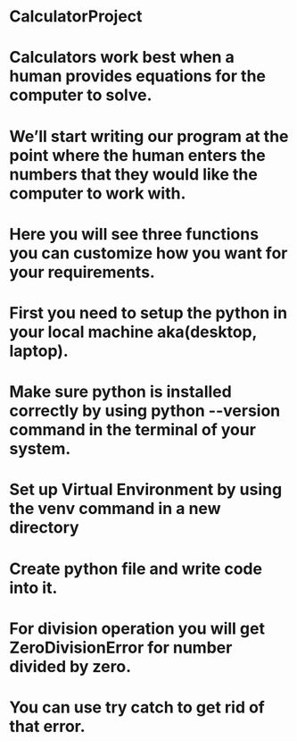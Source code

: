 # CalculatorProject
# Calculators work best when a human provides equations for the computer to solve. 
# We’ll start writing our program at the point where the human enters the numbers that they would like the computer to work with.
# Here you will see three functions you can customize how you want for your requirements.
# First you need to setup the python in your local machine aka(desktop, laptop).
# Make sure python is installed correctly by using python --version command in the terminal of your system.
# Set up Virtual Environment by using the venv command in a new directory
# Create python file and write code into it.
# For division operation you will get ZeroDivisionError for number divided by zero.
# You can use try catch to get rid of that error.
